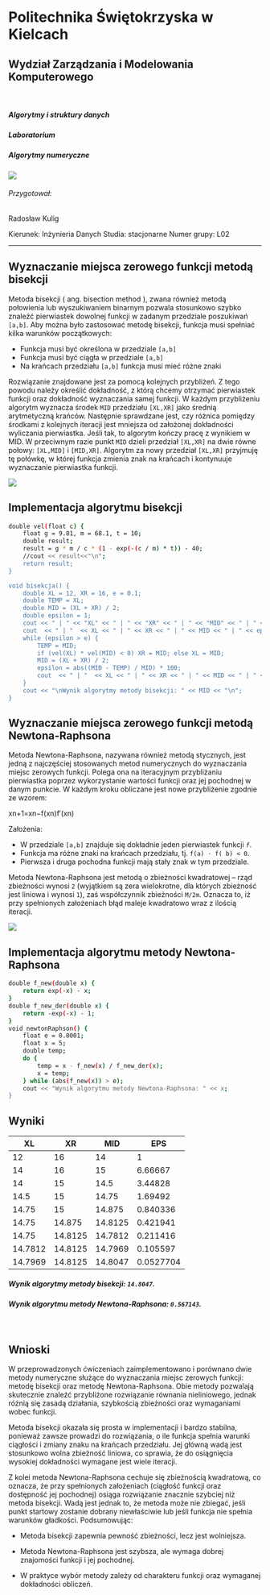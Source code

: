 # Politechnika Świętokrzyska w Kielcach
## Wydział Zarządzania i Modelowania Komputerowego
&nbsp;
##### Algorytmy i struktury danych
##### Laboratorium
##### Algorytmy numeryczne

![](https://tu.kielce.pl/wp-content/uploads/2018/03/logo_psk.jpg)


###### Przygotował:
Radosław Kulig

Kierunek: Inżynieria Danych
Studia: stacjonarne
Numer grupy: L02
***
## Wyznaczanie miejsca zerowego funkcji metodą bisekcji

Metoda bisekcji ( ang. bisection method ), zwana również metodą połowienia lub wyszukiwaniem binarnym pozwala stosunkowo szybko znaleźć pierwiastek dowolnej funkcji w zadanym przedziale poszukiwań `[a,b]`. Aby można było zastosować metodę bisekcji, funkcja musi spełniać kilka warunków początkowych:

- Funkcja musi być określona w przedziale `[a,b]`
- Funkcja musi być ciągła w przedziale `[a,b]`
- Na krańcach przedziału `[a,b]` funkcja musi mieć różne znaki

Rozwiązanie znajdowane jest za pomocą kolejnych przybliżeń. Z tego powodu należy określić dokładność, z którą chcemy otrzymać pierwiastek funkcji oraz dokładność wyznaczania samej funkcji.
W każdym przybliżeniu algorytm wyznacza środek `MID` przedziału `[XL,XR]` jako średnią arytmetyczną krańców. Następnie sprawdzane jest, czy różnica pomiędzy środkami z kolejnych iteracji jest mniejsza od założonej dokładności wyliczania pierwiastka. Jeśli tak, to algorytm kończy pracę z wynikiem w MID. 
W przeciwnym razie punkt `MID` dzieli przedział `[XL,XR]` na dwie równe połowy: `[XL,MID]` i `[MID,XR]`. Algorytm za nowy przedział `[XL,XR]` przyjmuję tę połówkę, w której funkcja zmienia znak na krańcach i kontynuuje wyznaczanie pierwiastka funkcji.

![](https://github.com/chrabek1/psk_aisd/blob/main/spr1/schemat_bisekcja.png?raw=true)
## Implementacja algorytmu bisekcji
```sh
double vel(float c) {
	float g = 9.81, m = 68.1, t = 10;
	double result;
	result = g * m / c * (1 - exp(-(c / m) * t)) - 40;
	//cout << result<<"\n";
	return result;
}

void bisekcja() {
	double XL = 12, XR = 16, e = 0.1;
	double TEMP = XL;
	double MID = (XL + XR) / 2;
	double epsilon = 1;
	cout << " | " << "XL" << " | " << "XR" << " | " << "MID" << " | " << "EPS" << " | " <<"\n";
	cout  << " | "  << XL << " | " << XR << " | " << MID << " | " << epsilon  << " | " << "\n";
	while (epsilon > e) {
		TEMP = MID;
		if (vel(XL) * vel(MID) < 0) XR = MID; else XL = MID;
		MID = (XL + XR) / 2;
		epsilon = abs((MID - TEMP) / MID) * 100;
		cout  << " | "  << XL << " | " << XR << " | " << MID << " | " << epsilon  << " | " << "\n";
	} 
	cout << "\nWynik algorytmy metody bisekcji: " << MID << "\n";
}
```

## Wyznaczanie miejsca zerowego funkcji metodą Newtona-Raphsona

Metoda Newtona-Raphsona, nazywana również metodą stycznych, jest jedną z najczęściej stosowanych metod numerycznych do wyznaczania miejsc zerowych funkcji. Polega ona na iteracyjnym przybliżaniu pierwiastka poprzez wykorzystanie wartości funkcji oraz jej pochodnej w danym punkcie. W każdym kroku obliczane jest nowe przybliżenie zgodnie ze wzorem:

xn+1=xn−f(xn)f′(xn)


Założenia:

- W przedziale `[a,b]` znajduje się dokładnie jeden pierwiastek funkcji _`f`_.
- Funkcja ma różne znaki na krańcach przedziału, tj. `f(a) ⋅ f( b) < 0`.
- Pierwsza i druga pochodna funkcji mają stały znak w tym przedziale.

Metoda Newtona-Raphsona jest metodą o zbieżności kwadratowej – rząd zbieżności wynosi `2` (wyjątkiem są zera wielokrotne, dla których zbieżność jest liniowa i wynosi `1`), zaś współczynnik zbieżności `M/2m`. Oznacza to, iż przy spełnionych założeniach błąd maleje kwadratowo wraz z ilością iteracji. 

![](https://github.com/chrabek1/psk_aisd/blob/main/spr1/Methode_Newton.svg.png?raw=true)
## Implementacja algorytmu metody Newtona-Raphsona

```sh
double f_new(double x) {
	return exp(-x) - x;
}
double f_new_der(double x) {
	return -exp(-x) - 1;
}
void newtonRaphson() {
	float e = 0.0001;
	float x = 5;
	double temp;
	do {
		temp = x - f_new(x) / f_new_der(x);
		x = temp;
	} while (abs(f_new(x)) > e);
	cout << "Wynik algorytmu metody Newtona-Raphsona: " << x;
}
```

## Wyniki 
 | XL | XR | MID | EPS | 
 | ------ | ------ | ------ | ------ |
 | 12 | 16 | 14 | 1 | 
 | 14 | 16 | 15 | 6.66667 | 
 | 14 | 15 | 14.5 | 3.44828 | 
 | 14.5 | 15 | 14.75 | 1.69492 | 
 | 14.75 | 15 | 14.875 | 0.840336 | 
 | 14.75 | 14.875 | 14.8125 | 0.421941 | 
 | 14.75 | 14.8125 | 14.7812 | 0.211416 | 
 | 14.7812 | 14.8125 | 14.7969 | 0.105597 | 
 | 14.7969 | 14.8125 | 14.8047 | 0.0527704 | 
 
##### Wynik algorytmy metody bisekcji: `14.8047`.
##### Wynik algorytmu metody Newtona-Raphsona: `0.567143`.
&nbsp;
## Wnioski

W przeprowadzonych ćwiczeniach zaimplementowano i porównano dwie metody numeryczne służące do wyznaczania miejsc zerowych funkcji: metodę bisekcji oraz metodę Newtona-Raphsona. Obie metody pozwalają skutecznie znaleźć przybliżone rozwiązanie równania nieliniowego, jednak różnią się zasadą działania, szybkością zbieżności oraz wymaganiami wobec funkcji.

Metoda bisekcji okazała się prosta w implementacji i bardzo stabilna, ponieważ zawsze prowadzi do rozwiązania, o ile funkcja spełnia warunki ciągłości i zmiany znaku na krańcach przedziału. Jej główną wadą jest stosunkowo wolna zbieżność liniowa, co sprawia, że do osiągnięcia wysokiej dokładności wymagane jest wiele iteracji.

Z kolei metoda Newtona-Raphsona cechuje się zbieżnością kwadratową, co oznacza, że przy spełnionych założeniach (ciągłość funkcji oraz dostępność jej pochodnej) osiąga rozwiązanie znacznie szybciej niż metoda bisekcji. Wadą jest jednak to, że metoda może nie zbiegać, jeśli punkt startowy zostanie dobrany niewłaściwie lub jeśli funkcja nie spełnia warunków gładkości.
Podsumowując:

- Metoda bisekcji zapewnia pewność zbieżności, lecz jest wolniejsza.
- Metoda Newtona-Raphsona jest szybsza, ale wymaga dobrej znajomości funkcji i jej pochodnej.

- W praktyce wybór metody zależy od charakteru funkcji oraz wymaganej dokładności obliczeń.

